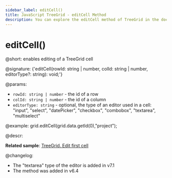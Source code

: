 ```yaml
---
sidebar_label: editCell()
title: JavaScript TreeGrid - editCell Method 
description: You can explore the editCell method of TreeGrid in the documentation of the DHTMLX JavaScript UI library. Browse developer guides and API reference, try out code examples and live demos, and download a free 30-day evaluation version of DHTMLX Suite.
---
```


# editCell()

@short: enables editing of a TreeGrid cell

@signature: {'editCell(rowId: string | number, colId: string | number, editorType?: string): void;'}

@params:
- `rowId: string | number` - the id of a row
- `colId: string | number` - the id of a column
- `editorType: string` - optional, the type of an editor used in a cell: "input", "select", "datePicker", "checkbox", "combobox", "textarea", "multiselect"

@example:
grid.editCell(grid.data.getId(0),"project");

@descr:

**Related sample**: [TreeGrid. Edit first cell](https://snippet.dhtmlx.com/zm6wh1ss)

@changelog:
- The "textarea" type of the editor is added in v7.1
- The method was added in v6.4

[comment]: # (@related: treegrid/usage.md#editing-data)